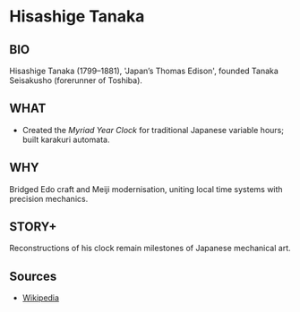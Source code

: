 ---
---
# Hisashige Tanaka

## BIO
Hisashige Tanaka (1799–1881), 'Japan’s Thomas Edison', founded Tanaka Seisakusho (forerunner of Toshiba).

## WHAT
- Created the *Myriad Year Clock* for traditional Japanese variable hours; built karakuri automata.

## WHY
Bridged Edo craft and Meiji modernisation, uniting local time systems with precision mechanics.

## STORY+
Reconstructions of his clock remain milestones of Japanese mechanical art.

## Sources

- [Wikipedia](https://en.wikipedia.org/wiki/Hisashige_Tanaka)
